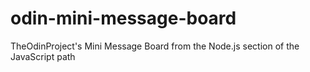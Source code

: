 # odin-mini-message-board
TheOdinProject's Mini Message Board from the Node.js section of the JavaScript path
